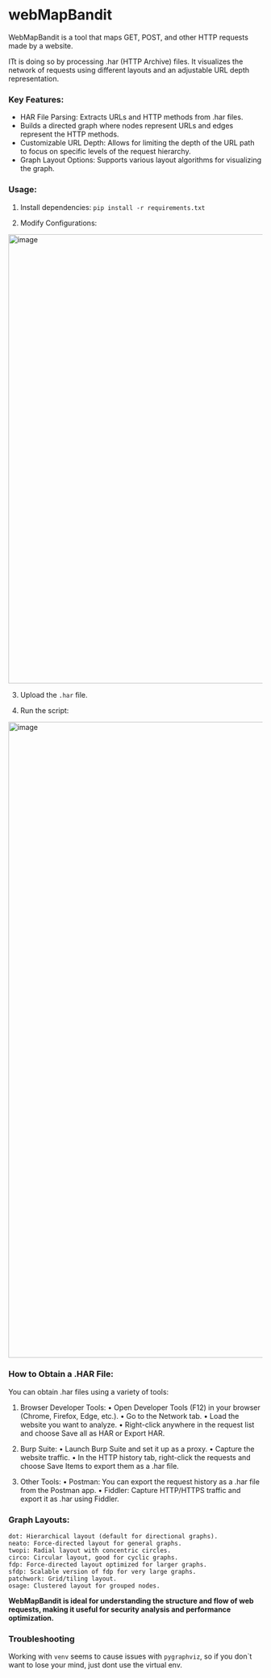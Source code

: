 # webMapBandit
WebMapBandit is a tool that maps GET, POST, and other HTTP requests made by a website.

ITt is doing so by processing .har (HTTP Archive) files. It visualizes the network of requests using different layouts and an adjustable URL depth representation.

### Key Features:

- HAR File Parsing: Extracts URLs and HTTP methods from .har files.
- Builds a directed graph where nodes represent URLs and edges represent the HTTP methods.
- Customizable URL Depth: Allows for limiting the depth of the URL path to focus on specific levels of the request hierarchy.
- Graph Layout Options: Supports various layout algorithms for visualizing the graph.

### Usage:

1. Install dependencies: ```pip install -r requirements.txt```

2. Modify Configurations:

<img width="890" alt="image" src="https://github.com/user-attachments/assets/2414ea87-100f-46fc-8d73-cd5a2233e335">

3. Upload the ```.har``` file.

4. Run the script:

<img width="1260" alt="image" src="https://github.com/user-attachments/assets/c6bbcfcc-7f39-43b5-b6ac-39b0c9c93806">

### How to Obtain a .HAR File:

You can obtain .har files using a variety of tools:

1. Browser Developer Tools:
	•	Open Developer Tools (F12) in your browser (Chrome, Firefox, Edge, etc.).
	•	Go to the Network tab.
	•	Load the website you want to analyze.
	•	Right-click anywhere in the request list and choose Save all as HAR or Export HAR.

2. Burp Suite:
	•	Launch Burp Suite and set it up as a proxy.
	•	Capture the website traffic.
	•	In the HTTP history tab, right-click the requests and choose Save Items to export them as a .har file.

3. Other Tools:
	•	Postman: You can export the request history as a .har file from the Postman app.
	•	Fiddler: Capture HTTP/HTTPS traffic and export it as .har using Fiddler.

### Graph Layouts:

	dot: Hierarchical layout (default for directional graphs).
	neato: Force-directed layout for general graphs.
	twopi: Radial layout with concentric circles.
	circo: Circular layout, good for cyclic graphs.
	fdp: Force-directed layout optimized for larger graphs.
	sfdp: Scalable version of fdp for very large graphs.
	patchwork: Grid/tiling layout.
	osage: Clustered layout for grouped nodes.

**WebMapBandit is ideal for understanding the structure and flow of web requests, making it useful for security analysis and performance optimization.**

### Troubleshooting

Working with ```venv``` seems to cause issues with ```pygraphviz```, so if you don`t want to lose your mind, just dont use the virtual env.  
